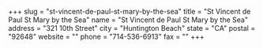 +++
slug = "st-vincent-de-paul-st-mary-by-the-sea"
title = "St Vincent de Paul St Mary by the Sea"
name = "St Vincent de Paul St Mary by the Sea"
address = "321 10th Street"
city = "Huntington Beach"
state = "CA"
postal = "92648"
website = ""
phone = "714-536-6913"
fax = ""
+++
